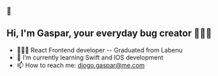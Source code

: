 ### 👋

## Hi, I'm Gaspar, your everyday bug creator 👨🏾‍💻 


- 👨🏽‍🎨 React Frontend developer -- Graduated from Labenu
- 📲 I’m currently learning Swift and IOS development
- 📫 How to reach me: diogo.gaspar@me.com






<!--
**gaspar-d/gaspar-d** is a ✨ _special_ ✨ repository because its `README.md` (this file) appears on your GitHub profile.

Here are some ideas to get you started:

- 🔭 I’m currently working on ...
- 🌱 I’m currently learning ...
- 👯 I’m looking to collaborate on ...
- 🤔 I’m looking for help with ...
- 💬 Ask me about ...
- 📫 How to reach me: ...
- 😄 Pronouns: ...
- ⚡ Fun fact: ...
-->
